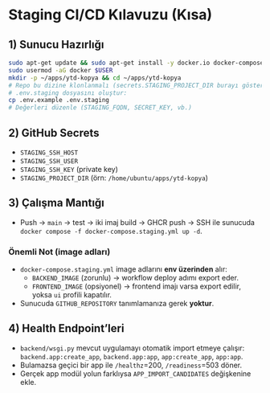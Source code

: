 # Staging CI/CD Kılavuzu (Kısa)

## 1) Sunucu Hazırlığı
```bash
sudo apt-get update && sudo apt-get install -y docker.io docker-compose-plugin
sudo usermod -aG docker $USER
mkdir -p ~/apps/ytd-kopya && cd ~/apps/ytd-kopya
# Repo bu dizine klonlanmalı (secrets.STAGING_PROJECT_DIR burayı göstermeli)
# .env.staging dosyasını oluştur:
cp .env.example .env.staging
# Değerleri düzenle (STAGING_FQDN, SECRET_KEY, vb.)
```

## 2) GitHub Secrets
- `STAGING_SSH_HOST`
- `STAGING_SSH_USER`
- `STAGING_SSH_KEY` (private key)
- `STAGING_PROJECT_DIR` (örn: `/home/ubuntu/apps/ytd-kopya`)

## 3) Çalışma Mantığı
- Push → `main` → test → iki imaj build → GHCR push → SSH ile sunucuda
  `docker compose -f docker-compose.staging.yml up -d`.

### Önemli Not (image adları)
- `docker-compose.staging.yml` image adlarını **env üzerinden** alır:
  - `BACKEND_IMAGE` (zorunlu) → workflow deploy adımı export eder.
  - `FRONTEND_IMAGE` (opsiyonel) → frontend imajı varsa export edilir, yoksa `ui` profili kapatılır.
- Sunucuda `GITHUB_REPOSITORY` tanımlamanıza gerek **yoktur**.


## 4) Health Endpoint’leri
- `backend/wsgi.py` mevcut uygulamayı otomatik import etmeye çalışır:
  `backend.app:create_app`, `backend.app:app`, `app:create_app`, `app:app`.
- Bulamazsa geçici bir app ile `/healthz`=200, `/readiness`=503 döner.
- Gerçek app modül yolun farklıysa `APP_IMPORT_CANDIDATES` değişkenine ekle.
